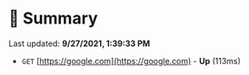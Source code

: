 # 📖 Summary
Last updated: **9/27/2021, 1:39:33 PM**

- `GET` [https://google.com](https://google.com) - **Up** (113ms)
